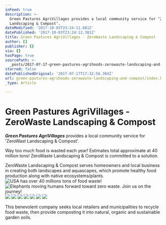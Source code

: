 ```yaml
---
inFeed: true
description: >-
  Green Pastures AgriVillages provides a local community service for ‘ZeroWast
  Landscaping & Compost’.
dateModified: '2017-10-03T23:24:11.801Z'
datePublished: '2017-10-03T23:24:12.381Z'
title: Green Pastures AgriVillages - ZeroWaste Landscaping & Compost
author: []
publisher: {}
via: {}
hasPage: true
sourcePath: >-
  _posts/2017-07-17-green-pastures-agrihoods-zerowaste-landscaping-and-compost.md
starred: false
datePublishedOriginal: '2017-07-17T17:32:56.304Z'
url: green-pastures-agrihoods-zerowaste-landscaping-and-compost/index.html
_type: Article

---
```

# **Green Pastures AgriVillages - ZeroWaste Landscaping & Compost**

_**Green Pastures AgriVillages**_ provides a local community service for 'ZeroWast Landscaping & Compost'.

Way too much food is wasted each year! Estimates total approximate at 40 million tons! ZeroWaste Landscaping & Compost is committed to a solution.

ZeroWaste Landscaping & Compost serves homeowners and local business in creating both landscapes and aquascapes, which promote healthy food production along with native ecosystems/plants.
![USA has over 40 millions tons of food waste!](https://the-grid-user-content.s3-us-west-2.amazonaws.com/ea1a44c6-d8ec-4b65-895c-9bf43763389f.jpg)
![Elephants moving humans forward toward zero waste. Join us on the journey!](https://the-grid-user-content.s3-us-west-2.amazonaws.com/190a71ef-51a2-4bef-bff5-5ebb614724a1.jpg)
![](https://the-grid-user-content.s3-us-west-2.amazonaws.com/b5dc71d8-eac2-4c43-b2d3-6247f3790015.jpg)
![](https://s3-us-west-2.amazonaws.com/the-grid-img/p/2d74a7c5cf7532954c2d820c5fad3c90ab2e1c4c.jpg)
![](https://the-grid-user-content.s3-us-west-2.amazonaws.com/c2f94409-146d-4fd1-9fcd-848161cab045.jpg)
![](https://the-grid-user-content.s3-us-west-2.amazonaws.com/c4b32590-c286-4186-b1c6-9a7738b9d94d.jpg)
![](https://the-grid-user-content.s3-us-west-2.amazonaws.com/c4f5734f-5191-44f3-93d9-381cedf0d15b.jpg)
![](https://s3-us-west-2.amazonaws.com/the-grid-img/p/5692a4785f44816e34c318e09be9f2b76cbc2032.jpg)
![](https://s3-us-west-2.amazonaws.com/the-grid-img/p/e896ea1616e95f80984cb649bd5231ab8c57d80d.jpg)

This benevolent company seeks local retailers and municipalities to recycle food waste, then provide composting it into natural, organic and sustainable garden soils.